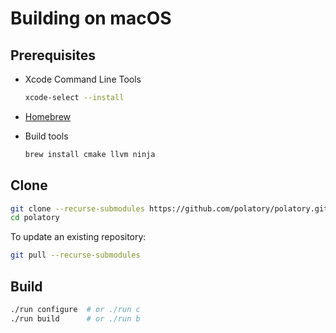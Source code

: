 # Building on macOS

## Prerequisites

- Xcode Command Line Tools

  ```bash
  xcode-select --install
  ```

- [Homebrew](https://brew.sh)

- Build tools

  ```bash
  brew install cmake llvm ninja
  ```

## Clone

```bash
git clone --recurse-submodules https://github.com/polatory/polatory.git
cd polatory
```

To update an existing repository:

```bash
git pull --recurse-submodules
```

## Build

```bash
./run configure  # or ./run c
./run build      # or ./run b
```
